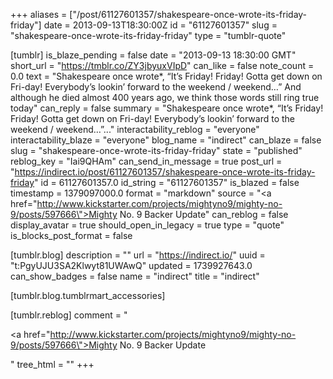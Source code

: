 +++
aliases = ["/post/61127601357/shakespeare-once-wrote-its-friday-friday"]
date = 2013-09-13T18:30:00Z
id = "61127601357"
slug = "shakespeare-once-wrote-its-friday-friday"
type = "tumblr-quote"

[tumblr]
is_blaze_pending = false
date = "2013-09-13 18:30:00 GMT"
short_url = "https://tmblr.co/ZY3jbyuxVIpD"
can_like = false
note_count = 0.0
text = "Shakespeare once wrote*, “It’s Friday! Friday! Gotta get down on Fri-day! Everybody’s lookin’ forward to the weekend / weekend&hellip;” And although he died almost 400 years ago, we think those words still ring true today"
can_reply = false
summary = "Shakespeare once wrote*, “It’s Friday! Friday! Gotta get down on Fri-day! Everybody’s lookin’ forward to the weekend / weekend…”..."
interactability_reblog = "everyone"
interactability_blaze = "everyone"
blog_name = "indirect"
can_blaze = false
slug = "shakespeare-once-wrote-its-friday-friday"
state = "published"
reblog_key = "Iai9QHAm"
can_send_in_message = true
post_url = "https://indirect.io/post/61127601357/shakespeare-once-wrote-its-friday-friday"
id = 61127601357.0
id_string = "61127601357"
is_blazed = false
timestamp = 1379097000.0
format = "markdown"
source = "<a href=\"http://www.kickstarter.com/projects/mightyno9/mighty-no-9/posts/597666\">Mighty No. 9 Backer Update</a>"
can_reblog = false
display_avatar = true
should_open_in_legacy = true
type = "quote"
is_blocks_post_format = false

[tumblr.blog]
description = ""
url = "https://indirect.io/"
uuid = "t:PgyUJU3SA2Klwyt81UWAwQ"
updated = 1739927643.0
can_show_badges = false
name = "indirect"
title = "indirect"

[tumblr.blog.tumblrmart_accessories]

[tumblr.reblog]
comment = "<p><a href=\"http://www.kickstarter.com/projects/mightyno9/mighty-no-9/posts/597666\">Mighty No. 9 Backer Update</a></p>"
tree_html = ""
+++
